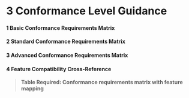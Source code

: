 # 3 Conformance Level Guidance


#### 1 Basic Conformance Requirements Matrix


#### 2 Standard Conformance Requirements Matrix


#### 3 Advanced Conformance Requirements Matrix


#### 4 Feature Compatibility Cross-Reference


> **Table Required: Conformance requirements matrix with feature mapping**

